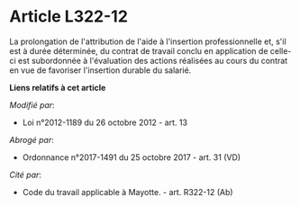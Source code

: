# Article L322-12

La prolongation de  l'attribution de l'aide à l'insertion professionnelle et, s'il est à durée déterminée, du contrat de
travail conclu en application de celle-ci est subordonnée à l'évaluation des actions réalisées au cours du contrat en vue de
favoriser l'insertion durable du salarié.

**Liens relatifs à cet article**

_Modifié par_:

  - Loi n°2012-1189 du 26 octobre 2012 - art. 13

_Abrogé par_:

  - Ordonnance n°2017-1491 du 25 octobre 2017 - art. 31 (VD)

_Cité par_:

  - Code du travail applicable à Mayotte. - art. R322-12 (Ab)
